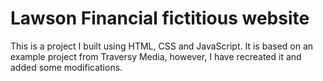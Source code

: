 # Lawson Financial fictitious website

This is a project I built using HTML, CSS and JavaScript. It is based on an example project from Traversy Media, however, I have recreated it and added some modifications.
